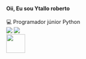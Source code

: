 #### Oii, Eu sou Ytallo roberto
<div>
💻 Programador júnior Python 
<div> 
  
<div>
  <a href = "mailto: ytallo.lobo@gmail.com"><img src="https://img.shields.io/badge/-Gmail-%23EA4335?style=for-the-badge&logo=gmail&logoColor=white" target="_blank"></a>
  <a href="https://www.linkedin.com/in/ytallol%C3%B4bo/" target="_blank"><img src="https://img.shields.io/badge/-LinkedIn-%230077B5?style=for-the-badge&logo=linkedin&logoColor=white" target="_blank"></a>
</div>
<img src="https://github.com/hugovk/python-logos/blob/master/img/Python.png" width=50 height=50>

